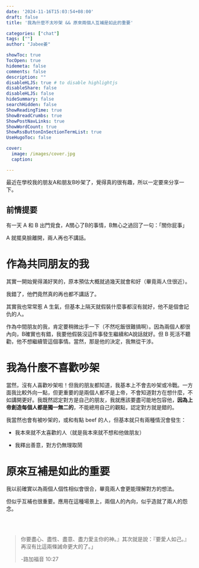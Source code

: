```yaml
---
date: '2024-11-16T15:03:54+08:00'
draft: false
title: '我為什麼不太吵架 && 原來兩個人互補是如此的重要'

categories: ["chat"]
tags: [""]
author: "Jabee姜"

showToc: true
TocOpen: true
hidemeta: false
comments: false
description: ""
disableHLJS: true # to disable highlightjs
disableShare: false
disableHLJS: false
hideSummary: false
searchHidden: false
ShowReadingTime: true
ShowBreadCrumbs: true
ShowPostNavLinks: true
ShowWordCount: true
ShowRssButtonInSectionTermList: true
UseHugoToc: false

cover:
  image: /images/cover.jpg
  caption: 

---
```


最近在學校我的朋友A和朋友B吵架了，覺得真的很有趣，所以一定要來分享一下。

## 前情提要

有一天 A 和 B 出門覓食，A關心了B的事情，B無心之過回了一句：「關你屁事」

A 就擺臭臉離開，兩人再也不講話。

# 作為共同朋友的我

其實一開始覺得滿好笑的，原本預估大概就過幾天就會和好（畢竟兩人住很近）。

我錯了，他們竟然真的再也都不講話了。

其實我也常常惹 A 生氣，但基本上隔天就假裝什麼事都沒有就好，他不是個會記仇的人。

作為中間朋友的我，肯定要稍微出手一下（不然吃飯很難搞啊）。因為兩個人都很內向，B確實也有錯，我要他假裝沒這件事發生繼續和A說話就好。但 B 死活不聽勸，他不想繼續管這個事情。當然，那是他的決定，我無從干涉。

# 我為什麼不喜歡吵架

當然，沒有人喜歡吵架啦！但我的朋友都知道，我基本上不會去吵架或冷戰。一方面我比較外向一點，但更重要的是兩個人都不是上帝，不會知道對方在想什麼，不如講開更好。我既然認定對方是自己的朋友，我就應該要盡可能地包容他，**因為上帝創造每個人都是獨一無二的**，不能總用自己的觀點，認定對方就是錯的。

我當然也會有被吵架的，或和有點 beef 的人，但基本就只有兩種情況會發生：

- 我本來就不太喜歡的人（就是我本來就不想和他做朋友）

- 我釋出善意，對方仍無理取鬧

# 原來互補是如此的重要

我以前確實以為兩個人個性相似會很合，畢竟兩人會更能理解對方的想法。

但似乎互補也很重要。應用在這種場景上，兩個人的內向，似乎造就了兩人的怨念。

<br/>

<br/>

> 你要盡心、盡性、盡意、盡力愛主你的神。』其次就是說：『要愛人如己。』再沒有比這兩條誡命更大的了。」
> 
> -路加福音 10:27
